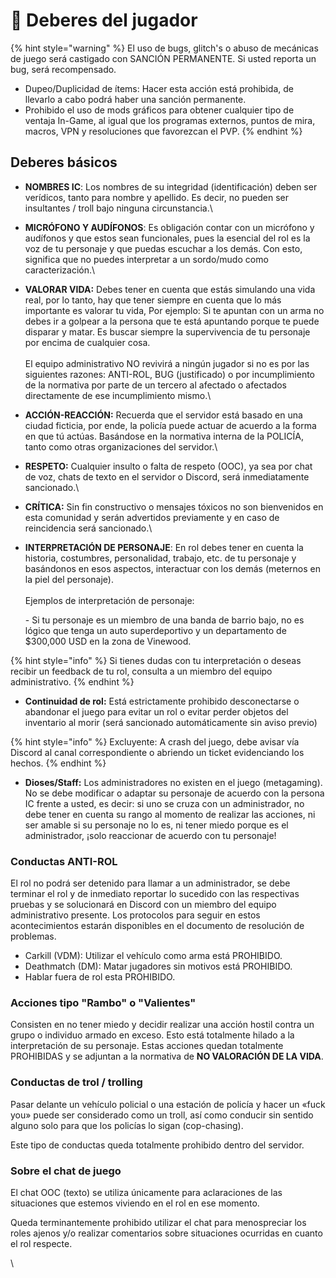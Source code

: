 # 🤹 Deberes del jugador



{% hint style="warning" %}
El uso de bugs, glitch's o abuso de mecánicas de juego será castigado con SANCIÓN PERMANENTE. Si usted reporta un bug, será recompensado.

* Dupeo/Duplicidad de ítems: Hacer esta acción está prohibida, de llevarlo a cabo podrá haber una sanción permanente.
* Prohibido el uso de mods gráficos para obtener cualquier tipo de ventaja In-Game, al igual que los programas externos, puntos de mira, macros, VPN y resoluciones que favorezcan el PVP.
{% endhint %}

## Deberes básicos

* **NOMBRES IC**: Los nombres de su integridad (identificación) deben ser verídicos, tanto para nombre y apellido. Es decir, no pueden ser insultantes / troll bajo ninguna circunstancia.\

* **MICRÓFONO Y AUDÍFONOS**: Es obligación contar con un micrófono y audífonos y que estos sean funcionales, pues la esencial del rol es la voz de tu personaje y que puedas escuchar a los demás. Con esto, significa que no puedes interpretar a un sordo/mudo como caracterización.\

* **VALORAR VIDA:** Debes tener en cuenta que estás simulando una vida real, por lo tanto, hay que tener siempre en cuenta que lo más importante es valorar tu vida, Por ejemplo: Si te apuntan con un arma no debes ir a golpear a la persona que te está apuntando porque te puede disparar y matar. Es buscar siempre la supervivencia de tu personaje por encima de cualquier cosa.\
  \
  El equipo administrativo NO revivirá a ningún jugador si no es por las siguientes razones: ANTI-ROL, BUG (justificado) o por incumplimiento de la normativa por parte de un tercero al afectado o afectados directamente de ese incumplimiento mismo.\

* **ACCIÓN-REACCIÓN:** Recuerda que el servidor está basado en una ciudad ficticia, por ende, la policía puede actuar de acuerdo a la forma en que tú actúas. Basándose en la normativa interna de la POLICÍA, tanto como otras organizaciones del servidor.\

* **RESPETO:** Cualquier insulto o falta de respeto (OOC), ya sea por chat de voz, chats de texto en el servidor o Discord, será inmediatamente sancionado.\

* **CRÍTICA:** Sin fin constructivo o mensajes tóxicos no son bienvenidos en esta comunidad y serán advertidos previamente y en caso de reincidencia será sancionado.\

*   **INTERPRETACIÓN DE PERSONAJE**: En rol debes tener en cuenta la historia, costumbres, personalidad, trabajo, etc. de tu personaje y basándonos en esos aspectos, interactuar con los demás (meternos en la piel del personaje).\
    \
    Ejemplos de interpretación de personaje:

    \- Si tu personaje es un miembro de una banda de barrio bajo, no es lógico que tenga un auto superdeportivo y un departamento de $300,000 USD en la zona de Vinewood.

{% hint style="info" %}
Si tienes dudas con tu interpretación o deseas recibir un feedback de tu rol, consulta a un miembro del equipo administrativo.
{% endhint %}

* **Continuidad de rol:** Está estrictamente prohibido desconectarse o abandonar el juego para evitar un rol o evitar perder objetos del inventario al morir (será sancionado automáticamente sin aviso previo)

{% hint style="info" %}
Excluyente: A crash del juego, debe avisar vía Discord al canal correspondiente o abriendo un ticket evidenciando los hechos.
{% endhint %}

* **Dioses/Staff:** Los administradores no existen en el juego (metagaming). No se debe modificar o adaptar su personaje de acuerdo con la persona IC frente a usted, es decir: si uno se cruza con un administrador, no debe tener en cuenta su rango al momento de realizar las acciones, ni ser amable si su personaje no lo es, ni tener miedo porque es el administrador, ¡solo reaccionar de acuerdo con tu personaje!

### Conductas ANTI-ROL

El rol no podrá ser detenido para llamar a un administrador, se debe terminar el rol y de inmediato reportar lo sucedido con las respectivas pruebas y se solucionará en Discord con un miembro del equipo administrativo presente. Los protocolos para seguir en estos acontecimientos estarán disponibles en el documento de resolución de problemas.

* Carkill (VDM): Utilizar el vehículo como arma está PROHIBIDO.
* Deathmatch (DM): Matar jugadores sin motivos está PROHIBIDO.
* Hablar fuera de rol esta PROHIBIDO.

### Acciones tipo "Rambo" o "Valientes"

Consisten en no tener miedo y decidir realizar una acción hostil contra un grupo o individuo armado en exceso. Esto está totalmente hilado a la interpretación de su personaje. Estas acciones quedan totalmente PROHIBIDAS y se adjuntan a la normativa de **NO VALORACIÓN DE LA VIDA**.

### Conductas de trol / trolling

Pasar delante un vehículo policial o una estación de policía y hacer un «fuck you» puede ser considerado como un troll, así como conducir sin sentido alguno solo para que los policías lo sigan (cop-chasing).

Este tipo de conductas queda totalmente prohibido dentro del servidor.

### Sobre el chat de juego

El chat OOC (texto) se utiliza únicamente para aclaraciones de las situaciones que estemos viviendo en el rol en ese momento.&#x20;

Queda terminantemente prohibido utilizar el chat para menospreciar los roles ajenos y/o realizar comentarios sobre situaciones ocurridas en cuanto el rol respecte.

\


